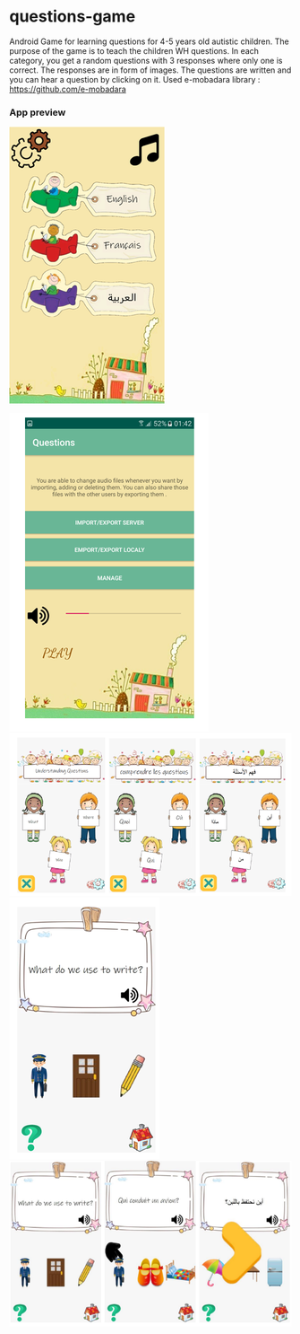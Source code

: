 # questions-game
Android Game for learning questions for 4-5 years old autistic children. 
The purpose of the game is to teach the children WH questions. In each category, you get a random questions with 3 responses where only one is correct. The responses are in form of images. The questions are written and you can hear a question by clicking on it.
Used e-mobadara library : https://github.com/e-mobadara

### App preview

![1](/screens/1.PNG)

![2](/screens/2.PNG)
![3](/screens/3.PNG)
![4](/screens/4.PNG)
![5](/screens/5.png)
